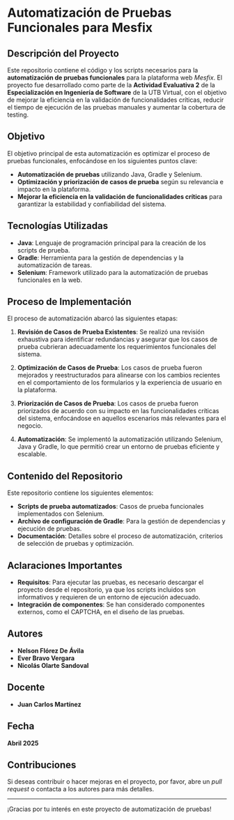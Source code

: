 # Automatización de Pruebas Funcionales para Mesfix

## Descripción del Proyecto

Este repositorio contiene el código y los scripts necesarios para la **automatización de pruebas funcionales** para la plataforma web *Mesfix*. El proyecto fue desarrollado como parte de la **Actividad Evaluativa 2** de la **Especialización en Ingeniería de Software** de la UTB Virtual, con el objetivo de mejorar la eficiencia en la validación de funcionalidades críticas, reducir el tiempo de ejecución de las pruebas manuales y aumentar la cobertura de testing.

## Objetivo

El objetivo principal de esta automatización es optimizar el proceso de pruebas funcionales, enfocándose en los siguientes puntos clave:

- **Automatización de pruebas** utilizando Java, Gradle y Selenium.
- **Optimización y priorización de casos de prueba** según su relevancia e impacto en la plataforma.
- **Mejorar la eficiencia en la validación de funcionalidades críticas** para garantizar la estabilidad y confiabilidad del sistema.

## Tecnologías Utilizadas

- **Java**: Lenguaje de programación principal para la creación de los scripts de prueba.
- **Gradle**: Herramienta para la gestión de dependencias y la automatización de tareas.
- **Selenium**: Framework utilizado para la automatización de pruebas funcionales en la web.

## Proceso de Implementación

El proceso de automatización abarcó las siguientes etapas:

1. **Revisión de Casos de Prueba Existentes**: Se realizó una revisión exhaustiva para identificar redundancias y asegurar que los casos de prueba cubrieran adecuadamente los requerimientos funcionales del sistema.
   
2. **Optimización de Casos de Prueba**: Los casos de prueba fueron mejorados y reestructurados para alinearse con los cambios recientes en el comportamiento de los formularios y la experiencia de usuario en la plataforma.
   
3. **Priorización de Casos de Prueba**: Los casos de prueba fueron priorizados de acuerdo con su impacto en las funcionalidades críticas del sistema, enfocándose en aquellos escenarios más relevantes para el negocio.

4. **Automatización**: Se implementó la automatización utilizando Selenium, Java y Gradle, lo que permitió crear un entorno de pruebas eficiente y escalable.

## Contenido del Repositorio

Este repositorio contiene los siguientes elementos:

- **Scripts de prueba automatizados**: Casos de prueba funcionales implementados con Selenium.
- **Archivo de configuración de Gradle**: Para la gestión de dependencias y ejecución de pruebas.
- **Documentación**: Detalles sobre el proceso de automatización, criterios de selección de pruebas y optimización.

## Aclaraciones Importantes

- **Requisitos**: Para ejecutar las pruebas, es necesario descargar el proyecto desde el repositorio, ya que los scripts incluidos son informativos y requieren de un entorno de ejecución adecuado.
- **Integración de componentes**: Se han considerado componentes externos, como el CAPTCHA, en el diseño de las pruebas.

## Autores

- **Nelson Flórez De Ávila**
- **Ever Bravo Vergara**
- **Nicolás Olarte Sandoval**

## Docente

- **Juan Carlos Martínez**

## Fecha

**Abril 2025**

## Contribuciones

Si deseas contribuir o hacer mejoras en el proyecto, por favor, abre un *pull request* o contacta a los autores para más detalles.

---

¡Gracias por tu interés en este proyecto de automatización de pruebas!
